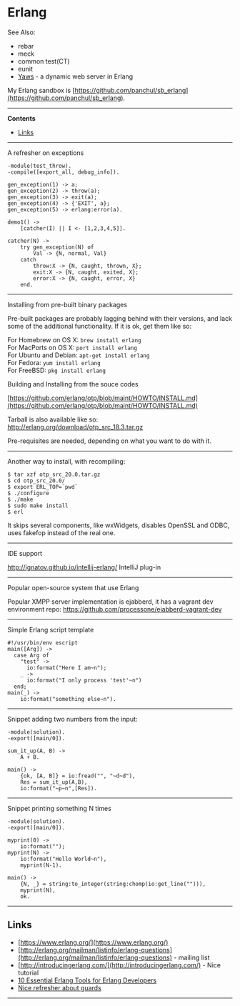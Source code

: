 # Erlang

See Also:

  - rebar  
  - meck  
  - common test(CT)  
  - eunit  
  - [Yaws](Yaws.md) - a dynamic web server in Erlang

My Erlang sandbox is [https://github.com/panchul/sb_erlang](https://github.com/panchul/sb_erlang).

---

**Contents**

- [Links](Erlang.md#links)

---

A refresher on exceptions

```
-module(test_throw).
-compile([export_all, debug_info]).

gen_exception(1) -> a;
gen_exception(2) -> throw(a);
gen_exception(3) -> exit(a);
gen_exception(4) -> {'EXIT', a};
gen_exception(5) -> erlang:error(a).

demo1() ->
	[catcher(I) || I <- [1,2,3,4,5]].

catcher(N) ->
	try gen_exception(N) of
		Val -> {N, normal, Val}
	catch
		throw:X -> {N, caught, thrown, X};
		exit:X -> {N, caught, exited, X};
		error:X -> {N, caught, error, X}
	end.
```

---

Installing from pre-built binary packages

Pre-built packages are probably lagging behind with their versions, and
lack some of the additional functionality. If it is ok, get them like so:  

For Homebrew on OS X: `brew install erlang`  
For MacPorts on OS X: `port install erlang`  
For Ubuntu and Debian: `apt-get install erlang`  
For Fedora: `yum install erlang`  
For FreeBSD: `pkg install erlang`  

Building and Installing from the souce codes
  
[https://github.com/erlang/otp/blob/maint/HOWTO/INSTALL.md](https://github.com/erlang/otp/blob/maint/HOWTO/INSTALL.md)

Tarball is also available like so:  http://erlang.org/download/otp_src_18.3.tar.gz  

Pre-requisites are needed, depending on what you want to do with it.

---

Another way to install, with recompiling:

    $ tar xzf otp_src_20.0.tar.gz 
    $ cd otp_src_20.0/
    $ export ERL_TOP=`pwd`
    $ ./configure
    $ ./make
    $ sudo make install
    $ erl

It skips several components, like wxWidgets, disables OpenSSL and ODBC, uses fakefop instead of the real one.

---
 
IDE support

http://ignatov.github.io/intellij-erlang/ IntelliJ plug-in

---

Popular open-source system that use Erlang

Popular XMPP server implementation is ejabberd, it has a vagrant dev environment repo:
https://github.com/processone/ejabberd-vagrant-dev

---

Simple Erlang script template

    #!/usr/bin/env escript
    main([Arg]) ->
      case Arg of
        "test" ->
          io:format("Here I am~n");
        _ ->
          io:format("I only process 'test'~n")
      end;
    main(_) ->
        io:format("something else~n").
    
---

Snippet adding two numbers from the input:

    -module(solution).
    -export([main/0]).

    sum_it_up(A, B) ->
        A + B.

    main() -> 
        {ok, [A, B]} = io:fread("", "~d~d"),
        Res = sum_it_up(A,B),
        io:format("~p~n",[Res]).
    
---    

Snippet printing something N times

    -module(solution).
    -export([main/0]).

    myprint(0) ->
        io:format("");
    myprint(N) ->
        io:format("Hello World~n"),
        myprint(N-1).

    main() ->
        {N, _} = string:to_integer(string:chomp(io:get_line(""))),
        myprint(N),
        ok.
    
---    

## Links

- [https://www.erlang.org/](https://www.erlang.org/)
- [http://erlang.org/mailman/listinfo/erlang-questions](http://erlang.org/mailman/listinfo/erlang-questions) - mailing list
- [http://introducingerlang.com/](http://introducingerlang.com/) - Nice tutorial
- [10 Essential Erlang Tools for Erlang Developers](http://tutorials.pluralsight.com/erlang/10-essential-erlang-tools-for-erlang-developers#9OxH46USdVKq2dQw.99)
- [Nice refresher about guards](https://medium.com/@elbrujohalcon/there-are-guards-and-guards-71e67d4975d7#.ey1nnyrvf)

---
